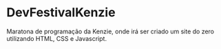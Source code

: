 # DevFestivalKenzie
Maratona de programação da Kenzie, onde irá ser criado um site do zero utilizando HTML, CSS e Javascript.
